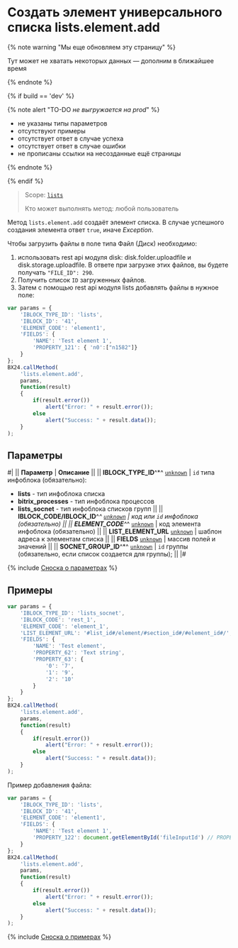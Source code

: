 # Создать элемент универсального списка lists.element.add

{% note warning "Мы еще обновляем эту страницу" %}

Тут может не хватать некоторых данных — дополним в ближайшее время

{% endnote %}

{% if build == 'dev' %}

{% note alert "TO-DO _не выгружается на prod_" %}

- не указаны типы параметров
- отсутствуют примеры
- отсутствует ответ в случае успеха
- отсутствует ответ в случае ошибки
- не прописаны ссылки на несозданные ещё страницы

{% endnote %}

{% endif %}

> Scope: [`lists`](../../scopes/permissions.md)
>
> Кто может выполнять метод: любой пользователь

Метод `lists.element.add` создаёт элемент списка. В случае успешного создания элемента ответ `true`, иначе *Exception*.

Чтобы загрузить файлы в поле типа Файл (Диск) необходимо:

1. использовать rest api модуля disk: disk.folder.uploadfile и disk.storage.uploadfile. В ответе при загрузке этих файлов, вы будете получать `"FILE_ID": 290`.
2. Получить список `ID` загруженных файлов.
3. Затем с помощью rest api модуля lists добавлять файлы в нужное поле:

```js
var params = {
    'IBLOCK_TYPE_ID': 'lists',
    'IBLOCK_ID': '41',
    'ELEMENT_CODE': 'element1',
    'FIELDS': {
        'NAME': 'Test element 1',
        'PROPERTY_121': { 'n0':["n1582"]}
    }
};
BX24.callMethod(
    'lists.element.add',
    params,
    function(result)
    {
        if(result.error())
            alert("Error: " + result.error());
        else
            alert("Success: " + result.data());
    }
);
```

## Параметры

#|
|| **Параметр** | **Описание** ||
|| **IBLOCK_TYPE_ID**^*^
[`unknown`](../../data-types.md) | `id` типа инфоблока (обязательно):
- **lists** - тип инфоблока списка
- **bitrix_processes** - тип инфоблока процессов
- **lists_socnet** - тип инфоблока списков групп ||
|| **IBLOCK_CODE/IBLOCK_ID**^*^
[`unknown`](../../data-types.md) | код или `id` инфоблока (обязательно) ||
|| **ELEMENT_CODE**^*^
[`unknown`](../../data-types.md) | код элемента инфоблока (обязательно) ||
|| **LIST_ELEMENT_URL**
[`unknown`](../../data-types.md) | шаблон адреса к элементам списка ||
|| **FIELDS**
[`unknown`](../../data-types.md) | массив полей и значений ||
|| **SOCNET_GROUP_ID**^*^
[`unknown`](../../data-types.md) | `id` группы (обязательно, если список создается для группы); ||
|#

{% include [Сноска о параметрах](../../../_includes/required.md) %}

## Примеры

```js
var params = {
    'IBLOCK_TYPE_ID': 'lists_socnet',
    'IBLOCK_CODE': 'rest_1',
    'ELEMENT_CODE': 'element_1',
    'LIST_ELEMENT_URL': '#list_id#/element/#section_id#/#element_id#/',
    'FIELDS': {
        'NAME': 'Test element',
        'PROPERTY_62': 'Text string',
        'PROPERTY_63': {
            '0': '7',
            '1': '9',
            '2': '10'
        }
    }
};
BX24.callMethod(
    'lists.element.add',
    params,
    function(result)
    {
        if(result.error())
            alert("Error: " + result.error());
        else
            alert("Success: " + result.data());
    }
);
```

Пример добавления файла:

```js
var params = {
    'IBLOCK_TYPE_ID': 'lists',
    'IBLOCK_ID': '41',
    'ELEMENT_CODE': 'element1',
    'FIELDS': {
        'NAME': 'Test element 1',
        'PROPERTY_122': document.getElementById('fileInputId') // PROPERTY_122 - Пользовательское свойство типа "Файл"
    }
};
BX24.callMethod(
    'lists.element.add',
    params,
    function(result)
    {
        if(result.error())
            alert("Error: " + result.error());
        else
            alert("Success: " + result.data());
    }
);
```

{% include [Сноска о примерах](../../../_includes/examples.md) %}